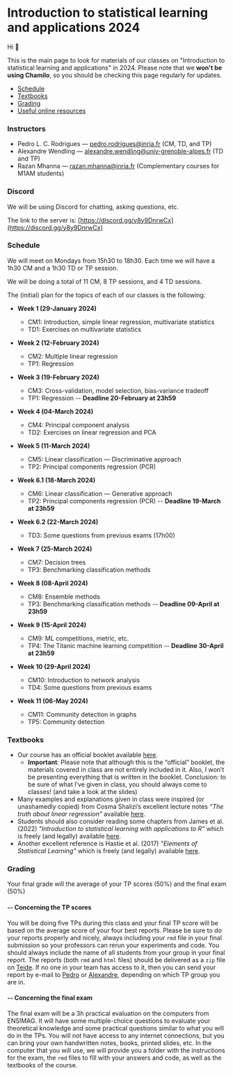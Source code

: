 # Introduction to statistical learning and applications 2024

Hi :wave: 

This is the main page to look for materials of our classes on "Introduction to 
statistical learning and applications" in 2024. Please note that we **won't be using Chamilo**, 
so you should be checking this page regularly for updates.

- [Schedule](#schedule)
- [Textbooks](#textbooks)
- [Grading](#grading)
- [Useful online resources](#some-useful-online-resources)

### Instructors
- Pedro L. C. Rodrigues — pedro.rodrigues@inria.fr (CM, TD, and TP)
- Alexandre Wendling — alexandre.wendling@univ-grenoble-alpes.fr (TD and TP)
- Razan Mhanna — razan.mhanna@inria.fr (Complementary courses for M1AM students)

### Discord
We will be using Discord for chatting, asking questions, etc.

The link to the server is: [https://discord.gg/y8y9DnrwCx](https://discord.gg/y8y9DnrwCx)

### Schedule
We will meet on Mondays from 15h30 to 18h30. Each time we will have a 1h30 CM 
and a 1h30 TD or TP session. 

We will be doing a total of 11 CM, 8 TP sessions, and 4 TD sessions.

The (initial) plan for the topics of each of our classes is the following:

- **Week 1 (29-January 2024)** 
  - CM1: Introduction, simple linear regression, multivariate statistics
  - TD1: Exercises on multivariate statistics

- **Week 2 (12-February 2024)** 
  - CM2: Multiple linear regression
  - TP1: Regression

- **Week 3 (19-February 2024)**
  - CM3: Cross-validation, model selection, bias-variance tradeoff
  - TP1: Regression -- **Deadline 20-February at 23h59**

- **Week 4 (04-March 2024)**
  - CM4: Principal component analysis
  - TD2: Exercises on linear regression and PCA

- **Week 5 (11-March 2024)**
  - CM5: Linear classification — Discriminative approach
  - TP2: Principal components regression (PCR)
  
- **Week 6.1 (18-March 2024)**
  - CM6: Linear classification — Generative approach
  - TP2: Principal components regression (PCR) -- **Deadline 19-March at 23h59**
  
- **Week 6.2 (22-March 2024)**
  - TD3: Some questions from previous exams (17h00)

- **Week 7 (25-March 2024)**
  - CM7: Decision trees
  - TP3: Benchmarking classification methods
  
- **Week 8 (08-April 2024)**
  - CM8: Ensemble methods
  - TP3: Benchmarking classification methods -- **Deadline 09-April at 23h59**

- **Week 9 (15-April 2024)**
  - CM9: ML competitions, metric, etc.
  - TP4: The Titanic machine learning competition -- **Deadline 30-April at 23h59**

- **Week 10 (29-April 2024)**
  - CM10: Introduction to network analysis
  - TD4: Some questions from previous exams

- **Week 11 (06-May 2024)**
  - CM11: Community detection in graphs
  - TP5: Community detection

### Textbooks
- Our course has an official booklet available [here](https://cloud.univ-grenoble-alpes.fr/s/iTtXPTdLpyMwBtN).
    - **Important**: Please note that although this is the “official” booklet, the materials covered in class are not entirely included in it. Also, I won’t be presenting everything that is written in the booklet. Conclusion: to be sure of what I’ve given in class, you should always come to classes! (and take a look at the slides)
- Many examples and explanations given in class were inspired (or unashamedly copied) from Cosma Shalizi’s excellent lecture notes *“The truth about linear regression”* available [here](https://www.stat.cmu.edu/~cshalizi/TALR/).
- Students should also consider reading some chapters from James et al. (2022) *"Introduction to statistical learning with applications to R"* which is freely (and legally) available [here](https://www.statlearning.com/).
- Another excellent reference is Hastie et al. (2017) *"Elements of Statistical Learning"* which is freely (and legally) available [here](https://hastie.su.domains/ElemStatLearn/).

### Grading
Your final grade will the average of your TP scores (50%) and the final exam (50%)

#### -- Concerning the TP scores
You will be doing five TPs during this class and your final TP score will be based on the average score of your four best reports. Please be sure to do your reports properly and nicely, always including your `rmd` file in your final submission so your professors can rerun your experiments and code. You should always include the name of all students from your group in your final report. The reports (both `rmd` and `html` files) should be delivered as a `zip` file on [Teide](https://teide.ensimag.fr/). If no one in your team has access to it, then you can send your report by e-mail to [Pedro](mailto:pedro.rodrigues@inria.fr) or [Alexandre](mailto:alexandre.wendling@univ-grenoble-alpes.fr), depending on which TP group you are in.

#### -- Concerning the final exam
The final exam will be a 3h practical evaluation on the computers from ENSIMAG. It will have some multiple-choice questions to evaluate your theoretical knowledge and some practical questions similar to what you will do in the TPs. You will not have access to any internet connections, but you can bring your own handwritten notes, books, printed slides, etc. In the computer that you will use, we will provide you a folder with the instructions for the exam, the `rmd` files to fill with your answers and code, as well as the textbooks of the course.